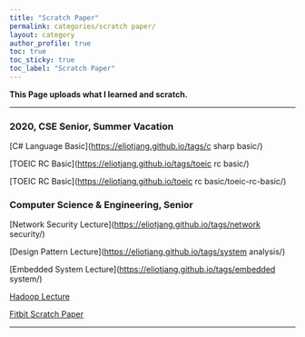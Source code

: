 ```yaml
---
title: "Scratch Paper"
permalink: categories/scratch paper/
layout: category
author_profile: true
toc: true
toc_sticky: true
toc_label: "Scratch Paper"
---
```


__This Page uploads what I learned and scratch.__  

- - -

### 2020, CSE Senior, Summer Vacation  

[C# Language Basic](https://eliotjang.github.io/tags/c sharp basic/)  


[TOEIC RC Basic](https://eliotjang.github.io/tags/toeic rc basic/)

[TOEIC RC Basic](https://eliotjang.github.io/toeic rc basic/toeic-rc-basic/)  

### Computer Science & Engineering, Senior

[Network Security Lecture](https://eliotjang.github.io/tags/network security/)  


[Design Pattern Lecture](https://eliotjang.github.io/tags/system analysis/)  


[Embedded System Lecture](https://eliotjang.github.io/tags/embedded system/)  


[Hadoop Lecture](https://eliotjang.github.io/tags/hadoop)  


[Fitbit Scratch Paper](https://eliotjang.github.io/tags/fitbit/)

- - -

